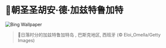 # 🔖朝圣圣胡安·德·加兹特鲁加特

![Bing Wallpaper](https://www.bing.com/th?id=OHR.GaztelugatxeSunset_ZH-CN0553703567_1920x1080.jpg&rf=LaDigue_1920x1080.jpg&pid=hp)

> 📝日落时分的加兹特鲁加特岛 , 巴斯克地区, 西班牙 (© Eloi_Omella/Getty Images)
